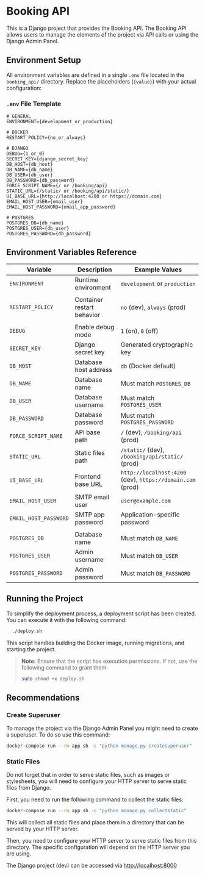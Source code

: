 # Booking API

This is a Django project that provides the Booking API.
The Booking API allows users to manage the elements of the project via API calls or using the Django Admin Panel.

## Environment Setup

All environment variables are defined in a single `.env` file located in the `booking_api/` directory.
Replace the placeholders (`{value}`) with your actual configuration:

### `.env` File Template
```env
# GENERAL
ENVIRONMENT={development_or_production}

# DOCKER
RESTART_POLICY={no_or_always}

# DJANGO
DEBUG={1_or_0}
SECRET_KEY={django_secret_key}
DB_HOST={db_host}
DB_NAME={db_name}
DB_USER={db_user}
DB_PASSWORD={db_password}
FORCE_SCRIPT_NAME={/ or /booking/api}
STATIC_URL={/static/ or /booking/api/static/}
UI_BASE_URL={http://localhost:4200 or https://domain.com}
EMAIL_HOST_USER={email_user}
EMAIL_HOST_PASSWORD={email_app_password}

# POSTGRES
POSTGRES_DB={db_name}
POSTGRES_USER={db_user}
POSTGRES_PASSWORD={db_password}
```

## Environment Variables Reference

| Variable | Description | Example Values |
|----------|-------------|----------------|
| `ENVIRONMENT` | Runtime environment | `development` or `production` |
| | | |
| `RESTART_POLICY` | Container restart behavior | `no` (dev), `always` (prod) |
|  |  |  |
| `DEBUG` | Enable debug mode | `1` (on), `0` (off) |
| `SECRET_KEY` | Django secret key | Generated cryptographic key |
| `DB_HOST` | Database host address | `db` (Docker default) |
| `DB_NAME` | Database name | Must match `POSTGRES_DB` |
| `DB_USER` | Database username | Must match `POSTGRES_USER` |
| `DB_PASSWORD` | Database password | Must match `POSTGRES_PASSWORD` |
| `FORCE_SCRIPT_NAME` | API base path | `/` (dev), `/booking/api` (prod) |
| `STATIC_URL` | Static files path | `/static/` (dev), `/booking/api/static/` (prod) |
| `UI_BASE_URL` | Frontend base URL | `http://localhost:4200` (dev), `https://domain.com` (prod) |
| `EMAIL_HOST_USER` | SMTP email user | `user@example.com` |
| `EMAIL_HOST_PASSWORD` | SMTP app password | Application-specific password |
|  |  |  |
| `POSTGRES_DB` | Database name | Must match `DB_NAME` |
| `POSTGRES_USER` | Admin username | Must match `DB_USER` |
| `POSTGRES_PASSWORD` | Admin password | Must match `DB_PASSWORD` |


## Running the Project
To simplify the deployment process, a deployment script has been created. You can execute it with the following command:

```bash
  ./deploy.sh
```

This script handles building the Docker image, running migrations, and starting the project.

>**Note:** Ensure that the script has execution permissions. If not, use the following command to grant them:
>```bash
>sudo chmod +x deploy.sh
>```

## Recommendations

### Create Superuser
To manage the project via the Django Admin Panel you might need to create a superuser. To do so use this command:

```bash
docker-compose run --rm app sh -c "python manage.py createsuperuser"
```

### Static Files
Do not forget that in order to serve static files, such as images or stylesheets, you will need to configure your HTTP server to serve static files from Django.

First, you need to run the following command to collect the static files:
```bash
docker-compose run --rm app sh -c "python manage.py collectstatic"
```
This will collect all static files and place them in a directory that can be served by your HTTP server.

Then, you need to configure your HTTP server to serve static files from this directory. The specific configuration will depend on the HTTP server you are using.

The Django project (dev) can be accessed via [http://localhost:8000](http://localhost:8000)
